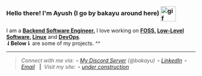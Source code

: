 <h3 align="left">Hello there! I'm <strong>Ayush</strong> (I go by <strong>bakayu</strong> around here) <img src=".data/rei_plush_round.gif" alt="gif" width="40" align="center"/></h3>

I am a <b><ins>Backend Software Engineer.</ins></b> I love working on <b><ins>FOSS</ins>, <ins>Low-Level Software</ins>, <ins>Linux</ins></b> and <b><ins>DevOps</ins></b>.<br/><b>⇃Below⇂</b> are some of my projects. ^^

---

> <div align="left">
>   <i>Connect with me via: ∘ <a href="https://discord.gg/2KgPQpejGv">My Discord Server</a> (@bakayu) ∘ <a href="https://linkedin.com/in/bakayu">LinkedIn</a> ∘ <a href="mailto:ayu.0067abc@gmail.com">Email</a></i> &nbsp;&nbsp;<b>|</b>&nbsp;&nbsp;<i>Visit my site: ∘ <a href="#">under construction</a>

</div>
